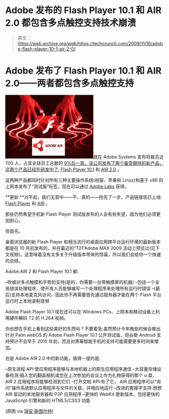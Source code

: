 # Adobe 发布的 Flash Player 10.1 和 AIR 2.0 都包含多点触控支持技术崩溃

> 原文：<https://web.archive.org/web/https://techcrunch.com/2009/11/16/adobe-flash-player-10-1-air-2-0/>

# Adobe 发布了 Flash Player 10.1 和 AIR 2.0——两者都包含多点触控支持

![](img/9ffa05fdfe83c63a8cee5f835c399d25.png)就在 Adobe Systems 宣布将裁员近 700 人，占其全球员工总数的 [9%后一周，该公司发布了两个备受期待的新产品，这两个产品已经在研发中了:](https://web.archive.org/web/20221209134213/http://www.beta.techcrunch.com/2009/11/10/layoffs-reported-at-adobe/) [Flash Player 10.1](https://web.archive.org/web/20221209134213/http://www.adobe.com/products/flashplayer/) 和 [AIR 2.0](https://web.archive.org/web/20221209134213/http://www.adobe.com/products/air/) 。

这两种产品都同时针对所有三种主要操作系统(视窗、苹果和 Linux)和基于 x86 的上网本发布了“测试版”标签，现在可以通过 [Adobe Labs](https://web.archive.org/web/20221209134213/http://labs.adobe.com/) 获得。

**更新:**对不起，我们无意中——不，真的——抢先了一步。产品链接现已上线: [Flash Player](https://web.archive.org/web/20221209134213/http://labs.adobe.com/downloads/flashplayer10.html) 和 [AIR](https://web.archive.org/web/20221209134213/http://labs.adobe.com/technologies/air2/) 。

那些仍然希望手机新 Flash Player 测试版发布的人会有些失望，因为他们必须更加耐心。

但首先。

桌面浏览器的新 Flash Player 和相当流行的桌面应用跨平台运行环境的最新版本都是在 10 月初发布的，并在最近的“T21”Adobe MAX 2009 活动上预览过(见下文视频)。这意味着没有太多关于升级版本带来的惊喜，所以我们会给你一个快速的总结。

Adobe AIR 2 和 Flash Player 10.1 都:

–吹嘘对多点触摸和手势的支持(是的，你需要一台带触摸屏的机器)
–包括一个全局错误处理程序，使开发人员能够编写一个处理程序来处理所有运行时错误
–(最后)支持本地麦克风访问，因此你不再需要首先通过服务器才能在两个 Flash 平台运行时上本地录制音频

Adobe Flash Player 10.1 现在还可以在 Windows PCs、上网本和移动设备上利用硬件解码 T2 的 H.264 视频。

你也想在手机上看到这些美好的东西吗？不要着急:虽然预计今年晚些时候会推出针对 Palm webOS 的 Adobe Flash Player 10.1 公开测试版，但谷歌 Android 支持预计不会早于 2010 年初，而且对黑莓智能手机的支持可能需要更多时间来增加。

也是 Adobe AIR 2.0 中的新功能，值得一提的是:

–原生进程 API:使应用程序能够与本地机器上的原生应用程序通信
–大容量存储设备检测:插入您的翻盖相机或您在上次参加的会议上作为礼物获得的那个 u 盘，AIR 2 应用程序将能够检测到它们
–打开文档 API:有了它， AIR 应用程序可以“询问”操作系统默认应用程序与文件的关联，并相应地运行
–改进的套接字支持:想想 AIR 驱动的本地服务器和 P2P 应用程序
–更快的 WebKit:更新版本，包括更快的 JavaScript 引擎和新的 HTML5/CSS3 功能

(原图 via [瑞安·斯图尔特](https://web.archive.org/web/20221209134213/http://blog.digitalbackcountry.com/2009/07/flash-player-multi-touch-confirmation-from-kevin-lynch/))
